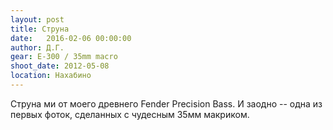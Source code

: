 ```yaml
---
layout: post
title: Струна
date:   2016-02-06 00:00:00
author: Д.Г.
gear: E-300 / 35mm macro
shoot_date: 2012-05-08
location: Нахабино
---
```


Струна ми от моего древнего Fender Precision Bass. И заодно -- одна из первых фоток, сделанных с чудесным 35мм макриком.
